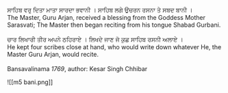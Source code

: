 ਸਾਹਿਬ ਵਰੁ ਦਿਤਾ ਮਾਤਾ ਸਾਰਦਾ ਭਵਾਨੀ । ਸਾਹਿਬ ਲਗੇ ਉਚਰਨ ਰਸਨਾ ਤੇ ਸਬਦ ਬਾਨੀ । ⁣  
The Master, Guru Arjan, received a blessing from the Goddess Mother Sarasvati; The Master then began reciting from his tongue Shabad Gurbani. ⁣  
⁣  
ਚਾਰ ਲਿਖਾਰੀ ਤੀਰ ਅਪਨੇ ਠਹਿਰਾਏ । ਲਿਖਦੇ ਜਾਣ ਜੋ ਕੁਛ ਸਾਹਿਬ ਰਸਨੀ ਅਲਾਏ ।⁣  
He kept four scribes close at hand, who would write down whatever He, the Master Guru Arjan, would recite. ⁣  
⁣  
Bansavalinama *1769*, author: Kesar Singh Chhibar ⁣

![[m5 bani.png]]
